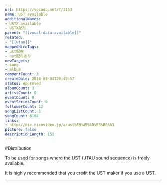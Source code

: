 ```yaml
---
url: https://vocadb.net/T/3153
name: UST available
additionalNames: 
- USTX available
- USTX配布
parent: "[[vocal-data-available]]"
related:
- "[[utau]]"
mappedNicoTags:
- ust配布
- ust配布あり
newTargets:
- song
- album
commentCount: 3
createDate: 2016-03-04T20:49:57
status: Approved
albumCount: 3
artistCount: 0
eventCount: 0
eventSeriesCount: 0
followerCount: 12
songListCount: 1
songCount: 6188
links: 
- http://dic.nicovideo.jp/a/ust%E9%85%8D%E5%B8%83
picture: false
descriptionLength: 151
---
```


#Distribution

To be used for songs where the UST (UTAU sound sequence) is freely available.

It is highly recommended that you credit the UST maker if you use a UST.

---

